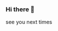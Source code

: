### Hi there 👋

<!--
**Victoooorrr/Victoooorrr** is a ✨ _special_ ✨ repository because its `README.md` (this file) appears on your GitHub profile.

Here are some ideas to get you started:

- 🔭 I’m currently working on making a rc car but i'm far from finish.
- 🌱 I’m currently learning Dutch for my erasmus next year.
- 👯 I’m looking to collaborate on various electronics prjects.
- 🤔 I’m looking for help with internet, chat gpt and various forum.
- 💬 Ask me about some fun facts or some swimming/running advices.
- 📫 How to reach me: sens me a text : #HE304817@students.Ephec.be
- 😄 Pronouns: Vic
- ⚡ Fun fact: i run 20km yestarday
-->see you next times

